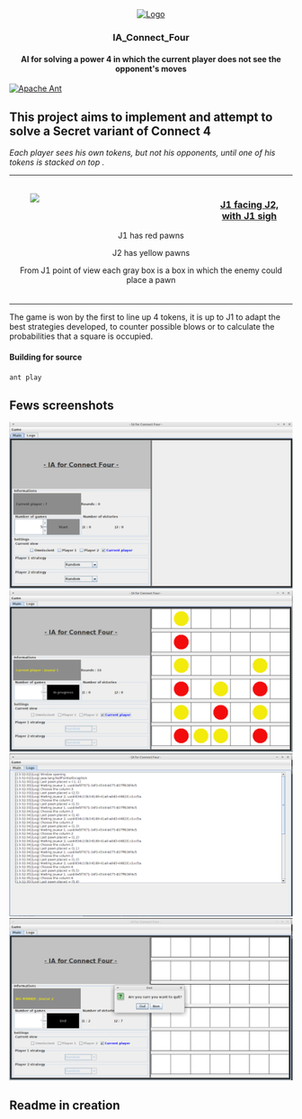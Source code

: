 <div align="center">
  <a href="https://github.com/p3titcr0c0/IA_Connect_Four/">
    <img src="src/resources/logo.jpg" alt="Logo">
  </a>
  <h3 align="center">IA_Connect_Four</h3>
  <h4 align="center">AI for solving a power 4 in which the current player does not see the opponent's moves</h4>
</div>

[![Apache Ant](https://camo.githubusercontent.com/93cd1db85855cbeb8971302af3f74a8dba9f88891a3729cb8995587cc16cafc4/68747470733a2f2f696d672e736869656c64732e696f2f62616467652f417061636865253230416e742d4138314337443f7374796c653d666f722d7468652d6261646765266c6f676f3d417061636865253230416e74266c6f676f436f6c6f723d7768697465)](https://ant.apache.org/)

## This project aims to implement and attempt to solve a Secret variant of Connect 4
*Each player sees his own tokens, but not his opponents, until one of his tokens is stacked on top .*
<table>
<tr>
<td>
<a href="#banner"><img align="left" src="src/resources/drawing.gif" width="290" style="margin: 30px"></a>
<br>
  <h3 align="center"><ins>J1 facing J2, with J1 sigh</ins></h3>
    <p align="center">J1 has red pawns</p>
    <p align="center">J2 has yellow pawns</p>
    <p align="center">From J1 point of view each gray box is a box in which the enemy could place a pawn</p>
<img width="1000" height="0">
</td>
</tr>
</table>
The game is won by the first to line up 4 tokens, it is up to J1 to adapt the best strategies developed, to counter possible blows or to calculate the probabilities that a square is occupied.

#### Building for source

```sh
ant play
```

## Fews screenshots

![Windows opening](https://raw.githubusercontent.com/p3titcr0c0/IA_Connect_Four/main/src/resources/1.png)
![Game in progress](https://raw.githubusercontent.com/p3titcr0c0/IA_Connect_Four/main/src/resources/2.png)
![Logs](https://raw.githubusercontent.com/p3titcr0c0/IA_Connect_Four/main/src/resources/3.png)
![Ending](https://raw.githubusercontent.com/p3titcr0c0/IA_Connect_Four/main/src/resources/5.png)

## Readme in creation

